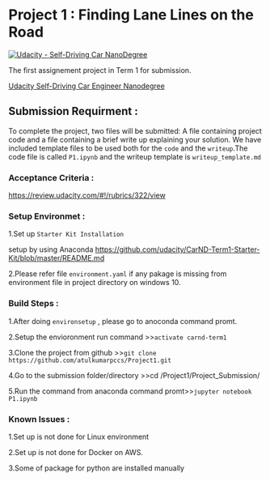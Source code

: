 # Project 1 : Finding Lane Lines on the Road
[![Udacity - Self-Driving Car NanoDegree](https://s3.amazonaws.com/udacity-sdc/github/shield-carnd.svg)](http://www.udacity.com/drive)

The first  assignement project  in Term 1 for submission. 


[Udacity Self-Driving Car Engineer Nanodegree](https://www.udacity.com/course/self-driving-car-engineer-nanodegree--nd013)

## Submission Requirment :
 To complete the project, two files will be submitted: 
 A file containing project code and a file containing a brief write up explaining your solution. We have included template files to be used both for the `code` and the `writeup`.The code file is called `P1.ipynb` and the writeup template is `writeup_template.md`
 
 ### Acceptance Criteria :
 <https://review.udacity.com/#!/rubrics/322/view>
 
 ### Setup Environmet :
 1.Set up `Starter Kit Installation`
 
   setup by using Anaconda
   <https://github.com/udacity/CarND-Term1-Starter-Kit/blob/master/README.md>
   
 2.Please refer file ``environment.yaml`` if any pakage is missing from environment file in project directory on windows 10. 
   
 ### Build Steps :
 
 1.After doing `environsetup` , please go to anoconda command promt.
 
 2.Setup the envioronment run command >>``activate carnd-term1``
 
 3.Clone the project from github >>``git clone https://github.com/atulkumarpccs/Project1.git `` 
 
 4.Go to the submission folder/directory >>cd /Project1/Project_Submission/
  
 5.Run the command from anaconda command promt>>``jupyter notebook P1.ipynb``
   
   
 ### Known Issues :
 
 1.Set up is not done for Linux environment
 
 2.Set up is not done for Docker on AWS.
 
 3.Some of package for python are installed manually 
 
